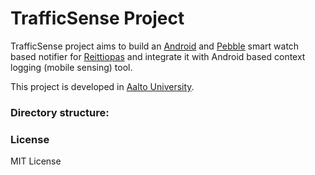 TrafficSense Project
============

TrafficSense project aims to build an [Android](http://android.com/) and [Pebble](http://getpebble.com/) smart watch based notifier for [Reittiopas](http://reittiopas.fi/) and integrate it with Android based context logging (mobile sensing) tool.

This project is developed in [Aalto University](http://aalto.fi/).


### Directory structure:


### License

MIT License
